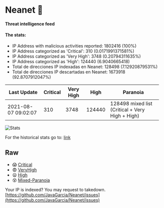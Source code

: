 # Neanet :hocho:
#### Threat intelligence feed
#### The stats:

- IP Address with malicious activities reported: 1802416 (100%)
- IP Address categorized as 'Critical':  310 (0.0171991371581%)
- IP Address categorized as 'Very High':  3748 (0.20794311635%)
- IP Address categorized as 'High':  124440 (6.9040665418)
- Total de direcciones IP indexadas en Neanet:  128498 (7.12920879531%)
- Total de direcciones IP descartadas en Neanet:  1673918 (92.8707912047%)

| Last Update | Critical | Very High | High | Paranoia |
| --- | --- | --- | --- | --- |
| 2021-08-07 09:02:07 | 310 | 3748 | 124440 | 128498 mixed list (Critical + Very High + High)|

![Stats](https://docs.google.com/spreadsheets/d/e/2PACX-1vSnaNMIXVabIpDJjufMlzH7poXnshF3mgd8Is1g9ytUEzVsP5my4Trn8f-xkoLLQ38xpL3HtmUexLo6/pubchart?oid=501124687&format=image)

For the historical stats go to: [link](/stats.csv)
## Raw
- :scream: [Critical](https://raw.githubusercontent.com/JavaGarcia/Neanet/master/blacklists/neanet_critical.txt)
- :fearful: [VeryHigh](https://raw.githubusercontent.com/JavaGarcia/Neanet/master/blacklists/neanet_veryHigh.txtt)
- :frowning: [High](https://raw.githubusercontent.com/JavaGarcia/Neanet/master/blacklists/neanet_high.txt)
- :dizzy_face: [Mixed-Paranoia](https://raw.githubusercontent.com/JavaGarcia/Neanet/master/blacklists/neanet_all.txt)


Your IP is indexed? You may request to takedown. [https://github.com/JavaGarcia/Neanet/issues](https://github.com/JavaGarcia/Neanet/issues)






































































































































































































































































































































































































































































































































































































































































































































































































































































































































































































































































































































































































































































































































































































































































































































































































































































































































































































































































































































































































































































































































































































































































































































































































































































































































































































































































































































































































































































































































































































































































































































































































































































































































































































































































































































































































































































































































































































































































































































































































































































































































































































































































































































































































































































































































































































































































































































































































































































































































































































































































































































































































































































































































































































































































































































































































































































































































































































































































































































































































































































































































































































































































































































































































































































































































































































































































































































































































































































































































































































































































































































































































































































































































































































































































































































































































































































































































































































































































































































































































































































































































































































































